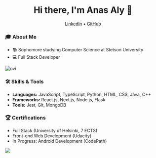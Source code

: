 
<h1 align="center">Hi there, I'm Anas Aly 👋</h1>
    <p align="center">
      <a href="https://linkedin.com/in/anasaly">LinkedIn</a> •
      <a href="https://github.com/AnasGamal">GitHub</a>
    </p>
    
### 🎓 About Me
- 📚 Sophomore studying Computer Science at Stetson University
- 💻 Full Stack Developer


<img src="https://github-readme-stats.vercel.app/api/top-langs?username=AnasGamal&show_icons=true&locale=en&layout=compact&theme=chartreuse-dark" alt="ovi" />

### 🛠️ Skills & Tools
- **Languages:** JavaScript, TypeScript, Python, HTML, CSS, Java, C++
- **Frameworks:** React.js, Next.js, Node.js, Flask
- **Tools:** Jest, Git, MongoDB

### 🏆 Certifications
- Full Stack (University of Helsinki, 7 ECTS)
- Front-end Web Development (Udacity)
- In Progress: Android Development (CodePath)

<img src="https://github-profile-trophy.vercel.app/?username=AnasGamal&theme=juicyfresh&no-bg=true" />
